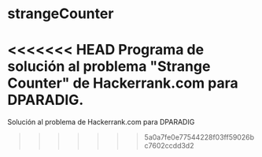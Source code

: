 # strangeCounter
<<<<<<< HEAD
Programa de solución al problema "Strange Counter" de Hackerrank.com para DPARADIG.
=======
Solución al problema de Hackerrank.com para DPARADIG 
>>>>>>> 5a0a7fe0e77544228f03ff59026bc7602ccdd3d2
